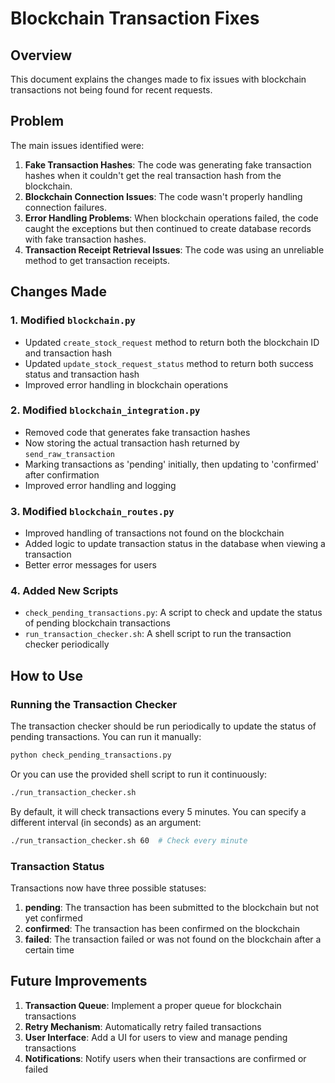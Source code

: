 # Blockchain Transaction Fixes

## Overview

This document explains the changes made to fix issues with blockchain transactions not being found for recent requests.

## Problem

The main issues identified were:

1. **Fake Transaction Hashes**: The code was generating fake transaction hashes when it couldn't get the real transaction hash from the blockchain.
2. **Blockchain Connection Issues**: The code wasn't properly handling connection failures.
3. **Error Handling Problems**: When blockchain operations failed, the code caught the exceptions but then continued to create database records with fake transaction hashes.
4. **Transaction Receipt Retrieval Issues**: The code was using an unreliable method to get transaction receipts.

## Changes Made

### 1. Modified `blockchain.py`

- Updated `create_stock_request` method to return both the blockchain ID and transaction hash
- Updated `update_stock_request_status` method to return both success status and transaction hash
- Improved error handling in blockchain operations

### 2. Modified `blockchain_integration.py`

- Removed code that generates fake transaction hashes
- Now storing the actual transaction hash returned by `send_raw_transaction`
- Marking transactions as 'pending' initially, then updating to 'confirmed' after confirmation
- Improved error handling and logging

### 3. Modified `blockchain_routes.py`

- Improved handling of transactions not found on the blockchain
- Added logic to update transaction status in the database when viewing a transaction
- Better error messages for users

### 4. Added New Scripts

- `check_pending_transactions.py`: A script to check and update the status of pending blockchain transactions
- `run_transaction_checker.sh`: A shell script to run the transaction checker periodically

## How to Use

### Running the Transaction Checker

The transaction checker should be run periodically to update the status of pending transactions. You can run it manually:

```bash
python check_pending_transactions.py
```

Or you can use the provided shell script to run it continuously:

```bash
./run_transaction_checker.sh
```

By default, it will check transactions every 5 minutes. You can specify a different interval (in seconds) as an argument:

```bash
./run_transaction_checker.sh 60  # Check every minute
```

### Transaction Status

Transactions now have three possible statuses:

1. **pending**: The transaction has been submitted to the blockchain but not yet confirmed
2. **confirmed**: The transaction has been confirmed on the blockchain
3. **failed**: The transaction failed or was not found on the blockchain after a certain time

## Future Improvements

1. **Transaction Queue**: Implement a proper queue for blockchain transactions
2. **Retry Mechanism**: Automatically retry failed transactions
3. **User Interface**: Add a UI for users to view and manage pending transactions
4. **Notifications**: Notify users when their transactions are confirmed or failed 